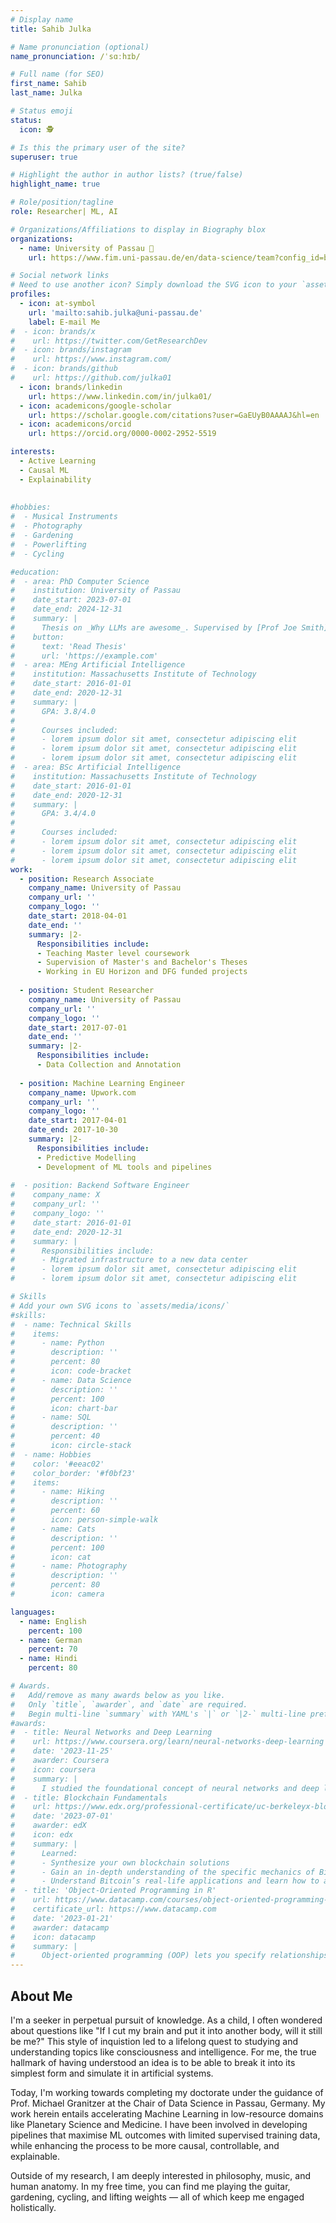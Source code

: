```yaml
---
# Display name
title: Sahib Julka

# Name pronunciation (optional)
name_pronunciation: /ˈsɑːhɪb/

# Full name (for SEO)
first_name: Sahib
last_name: Julka

# Status emoji
status:
  icon: 🕵

# Is this the primary user of the site?
superuser: true

# Highlight the author in author lists? (true/false)
highlight_name: true

# Role/position/tagline
role: Researcher| ML, AI

# Organizations/Affiliations to display in Biography blox
organizations:
  - name: University of Passau 🔗
    url: https://www.fim.uni-passau.de/en/data-science/team?config_id=b51b5dfe903a2b0768b4f3f1ffb59932&group_id=e3c6bf153c634610b8e8ab1991b4ea6a&module=TemplatePersondetails&range_id=fe6270326db54a4fa75c5fe1a5eaea48&username=julka01&cHash=04f3255af859d17576176823a5d50b05

# Social network links
# Need to use another icon? Simply download the SVG icon to your `assets/media/icons/` folder.
profiles:
  - icon: at-symbol
    url: 'mailto:sahib.julka@uni-passau.de'
    label: E-mail Me
#  - icon: brands/x
#    url: https://twitter.com/GetResearchDev
#  - icon: brands/instagram
#    url: https://www.instagram.com/
#  - icon: brands/github
#    url: https://github.com/julka01
  - icon: brands/linkedin
    url: https://www.linkedin.com/in/julka01/
  - icon: academicons/google-scholar
    url: https://scholar.google.com/citations?user=GaEUyB0AAAAJ&hl=en
  - icon: academicons/orcid
    url: https://orcid.org/0000-0002-2952-5519

interests:
  - Active Learning
  - Causal ML
  - Explainability
 
  
#hobbies:
#  - Musical Instruments
#  - Photography
#  - Gardening
#  - Powerlifting
#  - Cycling

#education:
#  - area: PhD Computer Science
#    institution: University of Passau
#    date_start: 2023-07-01
#    date_end: 2024-12-31
#    summary: |
#      Thesis on _Why LLMs are awesome_. Supervised by [Prof Joe Smith](https://example.com). Presented papers at 5 IEEE conferences with the contributions being published in 2 Springer journals.
#    button:
#      text: 'Read Thesis'
#      url: 'https://example.com'
#  - area: MEng Artificial Intelligence
#    institution: Massachusetts Institute of Technology
#    date_start: 2016-01-01
#    date_end: 2020-12-31
#    summary: |
#      GPA: 3.8/4.0
#
#      Courses included:
#      - lorem ipsum dolor sit amet, consectetur adipiscing elit
#      - lorem ipsum dolor sit amet, consectetur adipiscing elit
#      - lorem ipsum dolor sit amet, consectetur adipiscing elit
#  - area: BSc Artificial Intelligence
#    institution: Massachusetts Institute of Technology
#    date_start: 2016-01-01
#    date_end: 2020-12-31
#    summary: |
#      GPA: 3.4/4.0
#      
#      Courses included:
#      - lorem ipsum dolor sit amet, consectetur adipiscing elit
#      - lorem ipsum dolor sit amet, consectetur adipiscing elit
#      - lorem ipsum dolor sit amet, consectetur adipiscing elit
work:
  - position: Research Associate
    company_name: University of Passau
    company_url: ''
    company_logo: ''
    date_start: 2018-04-01
    date_end: ''
    summary: |2-
      Responsibilities include:
      - Teaching Master level coursework
      - Supervision of Master's and Bachelor's Theses
      - Working in EU Horizon and DFG funded projects
    
  - position: Student Researcher
    company_name: University of Passau
    company_url: ''
    company_logo: ''
    date_start: 2017-07-01
    date_end: ''
    summary: |2-
      Responsibilities include:
      - Data Collection and Annotation
  
  - position: Machine Learning Engineer
    company_name: Upwork.com
    company_url: ''
    company_logo: ''
    date_start: 2017-04-01
    date_end: 2017-10-30
    summary: |2-
      Responsibilities include:
      - Predictive Modelling 
      - Development of ML tools and pipelines
      
#  - position: Backend Software Engineer
#    company_name: X
#    company_url: ''
#    company_logo: ''
#    date_start: 2016-01-01
#    date_end: 2020-12-31
#    summary: |
#      Responsibilities include:
#      - Migrated infrastructure to a new data center
#      - lorem ipsum dolor sit amet, consectetur adipiscing elit
#      - lorem ipsum dolor sit amet, consectetur adipiscing elit

# Skills
# Add your own SVG icons to `assets/media/icons/`
#skills:
#  - name: Technical Skills
#    items:
#      - name: Python
#        description: ''
#        percent: 80
#        icon: code-bracket
#      - name: Data Science
#        description: ''
#        percent: 100
#        icon: chart-bar
#      - name: SQL
#        description: ''
#        percent: 40
#        icon: circle-stack
#  - name: Hobbies
#    color: '#eeac02'
#    color_border: '#f0bf23'
#    items:
#      - name: Hiking
#        description: ''
#        percent: 60
#        icon: person-simple-walk
#      - name: Cats
#        description: ''
#        percent: 100
#        icon: cat
#      - name: Photography
#        description: ''
#        percent: 80
#        icon: camera

languages:
  - name: English
    percent: 100
  - name: German
    percent: 70
  - name: Hindi
    percent: 80

# Awards.
#   Add/remove as many awards below as you like.
#   Only `title`, `awarder`, and `date` are required.
#   Begin multi-line `summary` with YAML's `|` or `|2-` multi-line prefix and indent 2 spaces below.
#awards:
#  - title: Neural Networks and Deep Learning
#    url: https://www.coursera.org/learn/neural-networks-deep-learning
#    date: '2023-11-25'
#    awarder: Coursera
#    icon: coursera
#    summary: |
#      I studied the foundational concept of neural networks and deep learning. By the end, I was familiar with the significant technological trends driving the rise of deep learning; build, train, and apply fully connected deep neural networks; implement efficient (vectorized) neural networks; identify key parameters in a neural network’s architecture; and apply deep learning to your own applications.
#  - title: Blockchain Fundamentals
#    url: https://www.edx.org/professional-certificate/uc-berkeleyx-blockchain-fundamentals
#    date: '2023-07-01'
#    awarder: edX
#    icon: edx
#    summary: |
#      Learned:
#      - Synthesize your own blockchain solutions
#      - Gain an in-depth understanding of the specific mechanics of Bitcoin
#      - Understand Bitcoin’s real-life applications and learn how to attack and destroy Bitcoin, Ethereum, smart contracts and Dapps, and alternatives to Bitcoin’s Proof-of-Work consensus algorithm
#  - title: 'Object-Oriented Programming in R'
#    url: https://www.datacamp.com/courses/object-oriented-programming-with-s3-and-r6-in-r
#    certificate_url: https://www.datacamp.com
#    date: '2023-01-21'
#    awarder: datacamp
#    icon: datacamp
#    summary: |
#      Object-oriented programming (OOP) lets you specify relationships between functions and the objects that they can act on, helping you manage complexity in your code. This is an intermediate level course, providing an introduction to OOP, using the S3 and R6 systems. S3 is a great day-to-day R programming tool that simplifies some of the functions that you write. R6 is especially useful for industry-specific analyses, working with web APIs, and building GUIs.
---
```


[//]: # (bio: sample bio)




## About Me
I'm a seeker in perpetual pursuit of knowledge. As a child, I often wondered about questions like  "If I cut my brain and put it into another body, will it still be me?" This style of inquistion led to a lifelong quest to studying and understanding topics like consciousness and intelligence. For me, the true hallmark of having understood an idea is to be able to break it into its simplest form and simulate it in artificial systems.

Today, I'm working towards completing my doctorate under the guidance of Prof. Michael Granitzer at the Chair of Data Science in Passau, Germany. My work herein entails accelerating Machine Learning in low-resource domains like Planetary Science and Medicine. I have been involved in developing pipelines that maximise ML outcomes with limited supervised training data, while enhancing the process to be more causal, controllable, and explainable.

Outside of my research, I am deeply interested in philosophy, music, and human anatomy. In my free time, you can find me playing the guitar, gardening, cycling, and lifting weights — all of which keep me engaged holistically.